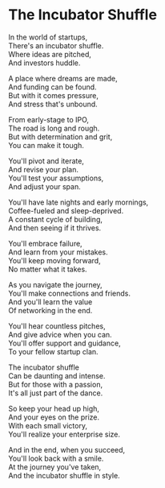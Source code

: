 # The Incubator Shuffle

In the world of startups,  
There's an incubator shuffle.  
Where ideas are pitched,  
And investors huddle.  

A place where dreams are made,  
And funding can be found.  
But with it comes pressure,  
And stress that's unbound.  

From early-stage to IPO,  
The road is long and rough.  
But with determination and grit,  
You can make it tough.  

You'll pivot and iterate,  
And revise your plan.  
You'll test your assumptions,  
And adjust your span.  

You'll have late nights and early mornings,  
Coffee-fueled and sleep-deprived.  
A constant cycle of building,  
And then seeing if it thrives.  

You'll embrace failure,  
And learn from your mistakes.  
You'll keep moving forward,  
No matter what it takes.  

As you navigate the journey,  
You'll make connections and friends.  
And you'll learn the value  
Of networking in the end.  

You'll hear countless pitches,  
And give advice when you can.  
You'll offer support and guidance,  
To your fellow startup clan.  

The incubator shuffle  
Can be daunting and intense.  
But for those with a passion,  
It's all just part of the dance.  

So keep your head up high,  
And your eyes on the prize.  
With each small victory,  
You'll realize your enterprise size.  

And in the end, when you succeed,  
You'll look back with a smile.  
At the journey you've taken,  
And the incubator shuffle in style.